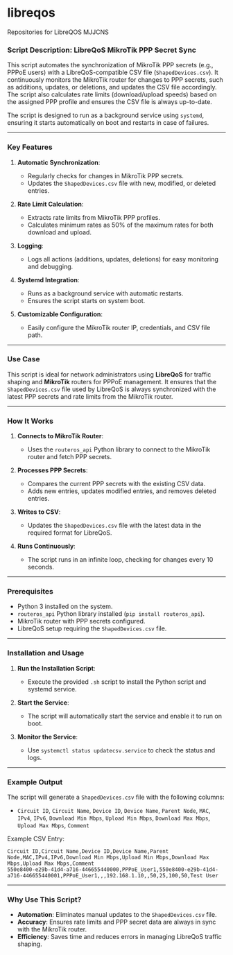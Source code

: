 # libreqos
Repositories for LibreQOS MJJCNS

### **Script Description: LibreQoS MikroTik PPP Secret Sync**

This script automates the synchronization of MikroTik PPP secrets (e.g., PPPoE users) with a LibreQoS-compatible CSV file (`ShapedDevices.csv`). It continuously monitors the MikroTik router for changes to PPP secrets, such as additions, updates, or deletions, and updates the CSV file accordingly. The script also calculates rate limits (download/upload speeds) based on the assigned PPP profile and ensures the CSV file is always up-to-date.

The script is designed to run as a background service using `systemd`, ensuring it starts automatically on boot and restarts in case of failures.

---

### **Key Features**
1. **Automatic Synchronization**:
   - Regularly checks for changes in MikroTik PPP secrets.
   - Updates the `ShapedDevices.csv` file with new, modified, or deleted entries.

2. **Rate Limit Calculation**:
   - Extracts rate limits from MikroTik PPP profiles.
   - Calculates minimum rates as 50% of the maximum rates for both download and upload.

3. **Logging**:
   - Logs all actions (additions, updates, deletions) for easy monitoring and debugging.

4. **Systemd Integration**:
   - Runs as a background service with automatic restarts.
   - Ensures the script starts on system boot.

5. **Customizable Configuration**:
   - Easily configure the MikroTik router IP, credentials, and CSV file path.

---

### **Use Case**
This script is ideal for network administrators using **LibreQoS** for traffic shaping and **MikroTik** routers for PPPoE management. It ensures that the `ShapedDevices.csv` file used by LibreQoS is always synchronized with the latest PPP secrets and rate limits from the MikroTik router.

---

### **How It Works**
1. **Connects to MikroTik Router**:
   - Uses the `routeros_api` Python library to connect to the MikroTik router and fetch PPP secrets.

2. **Processes PPP Secrets**:
   - Compares the current PPP secrets with the existing CSV data.
   - Adds new entries, updates modified entries, and removes deleted entries.

3. **Writes to CSV**:
   - Updates the `ShapedDevices.csv` file with the latest data in the required format for LibreQoS.

4. **Runs Continuously**:
   - The script runs in an infinite loop, checking for changes every 10 seconds.

---

### **Prerequisites**
- Python 3 installed on the system.
- `routeros_api` Python library installed (`pip install routeros_api`).
- MikroTik router with PPP secrets configured.
- LibreQoS setup requiring the `ShapedDevices.csv` file.

---

### **Installation and Usage**
1. **Run the Installation Script**:
   - Execute the provided `.sh` script to install the Python script and systemd service.

2. **Start the Service**:
   - The script will automatically start the service and enable it to run on boot.

3. **Monitor the Service**:
   - Use `systemctl status updatecsv.service` to check the status and logs.

---

### **Example Output**
The script will generate a `ShapedDevices.csv` file with the following columns:
- `Circuit ID`, `Circuit Name`, `Device ID`, `Device Name`, `Parent Node`, `MAC`, `IPv4`, `IPv6`, `Download Min Mbps`, `Upload Min Mbps`, `Download Max Mbps`, `Upload Max Mbps`, `Comment`

Example CSV Entry:
```
Circuit ID,Circuit Name,Device ID,Device Name,Parent Node,MAC,IPv4,IPv6,Download Min Mbps,Upload Min Mbps,Download Max Mbps,Upload Max Mbps,Comment
550e8400-e29b-41d4-a716-446655440000,PPPoE_User1,550e8400-e29b-41d4-a716-446655440001,PPPoE_User1,,,192.168.1.10,,50,25,100,50,Test User
```

---

### **Why Use This Script?**
- **Automation**: Eliminates manual updates to the `ShapedDevices.csv` file.
- **Accuracy**: Ensures rate limits and PPP secret data are always in sync with the MikroTik router.
- **Efficiency**: Saves time and reduces errors in managing LibreQoS traffic shaping.
